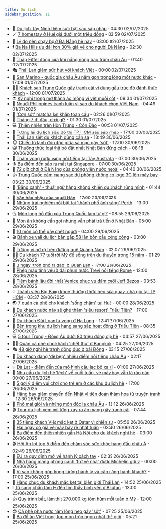 ```yaml
---
title: Du lịch
sidebar_position: 11
---
```


<!-- vnexpress-du-lich:START -->
- 💂 [Du lịch Tây Ninh thêm sức bật sau sáp nhập](https://vnexpress.net/du-lich-tay-ninh-them-suc-bat-sau-sap-nhap-4909074.html) - 04:30 02/07/2025
- 🪄 [7 homestay ở Huế giá dưới một triệu đồng](https://vnexpress.net/7-homestay-o-hue-gia-duoi-mot-trieu-dong-4908722.html) - 03:59 02/07/2025
- 🦅 [Lý do nên chạy bộ ở Đà Nẵng hè này](https://vnexpress.net/ly-do-nen-chay-bo-o-da-nang-he-nay-4908521.html) - 03:00 02/07/2025
- 🕴 [Ba Na Hills ưu đãi hơn 30% giá vé cho người Đà Nẵng](https://vnexpress.net/ba-na-hills-uu-dai-hon-30-gia-ve-cho-nguoi-da-nang-4909028.html) - 02:30 02/07/2025
- 👀 [Tháp Eiffel đóng cửa khi nắng nóng bao trùm châu Âu](https://vnexpress.net/thap-eiffel-dong-cua-khi-nang-nong-bao-trum-chau-au-4908990.html) - 01:40 02/07/2025
- 🎭 [Thái Lan giảm sức hút với khách Việt](https://vnexpress.net/thai-lan-giam-suc-hut-voi-khach-viet-4908564.html) - 00:00 02/07/2025
- 🦒 [San Marino - quốc gia châu Âu nằm gọn trong lòng một nước khác](https://vnexpress.net/san-marino-quoc-gia-chau-au-nam-gon-trong-long-mot-nuoc-khac-4908845.html) - 17:09 01/07/2025
- 👨‍🏫 [Khách sạn Trung Quốc gây tranh cãi vì dùng gấu trúc đỏ đánh thức khách](https://vnexpress.net/khach-san-trung-quoc-gay-tranh-cai-vi-dung-gau-truc-do-danh-thuc-khach-4908864.html) - 12:00 01/07/2025
- ⚗️ [Kỳ nghỉ trong mơ thành ác mộng vì vết muỗi đốt](https://vnexpress.net/ky-nghi-trong-mo-thanh-ac-mong-vi-vet-muoi-dot-4908680.html) - 09:34 01/07/2025
- 🥸 [Người Philippines tranh luận vì sao du khách chọn Việt Nam](https://vnexpress.net/nguoi-philippines-tranh-luan-vi-sao-du-khach-chon-viet-nam-4908489.html) - 04:49 01/07/2025
- 🤠 [&#39;Cơn sốt&#39; matcha lan khắp toàn cầu](https://vnexpress.net/con-sot-matcha-lan-khap-toan-cau-4908432.html) - 02:26 01/07/2025
- 🚀 [Tháng 7 đi đâu, chơi gì?](https://vnexpress.net/thang-7-di-dau-choi-gi-4908341.html) - 01:30 01/07/2025
- 💻 [Thiên nhiên trên Hòn Trứng - Côn Đảo](https://vnexpress.net/thien-nhien-tren-hon-trung-con-dao-4907038.html) - 00:58 01/07/2025
- 💼 [Tương lai du lịch siêu đô thị TP HCM sau sáp nhập](https://vnexpress.net/tuong-lai-du-lich-sieu-do-thi-tp-hcm-sau-sap-nhap-4907247.html) - 17:00 30/06/2025
- 🤡 [Thái Lan siết du khách dùng cần sa](https://vnexpress.net/thai-lan-siet-du-khach-dung-can-sa-4908263.html) - 13:49 30/06/2025
- 🐵 [Chiếc tủ lạnh đơn độc giữa sa mạc gây &#39;sốt&#39;](https://vnexpress.net/chiec-tu-lanh-don-doc-giua-sa-mac-gay-sot-4908235.html) - 12:00 30/06/2025
- 😺 [Thưởng thức loại thịt bò đắt nhất Nhật Bản đúng cách](https://vnexpress.net/thuong-thuc-loai-thit-bo-dat-nhat-nhat-ban-dung-cach-4907843.html) - 08:18 30/06/2025
- 🌈 [Thăm vùng rượu vang nổi tiếng tại Tây Australia](https://vnexpress.net/tham-vung-ruou-vang-noi-tieng-tai-tay-australia-4908163.html) - 07:00 30/06/2025
- ⚗️ [Ba điểm đến sắp ra mắt tại Singapore](https://vnexpress.net/ba-diem-den-sap-ra-mat-tai-singapore-4907965.html) - 07:00 30/06/2025
- 👀 [72 giờ chơi ở Đà Nẵng của phóng viên nước ngoài](https://vnexpress.net/72-gio-choi-o-da-nang-cua-phong-vien-nuoc-ngoai-4908023.html) - 04:40 30/06/2025
- 👍 [Trung Quốc cấm mang sạc dự phòng không có logo 3C lên máy bay](https://vnexpress.net/trung-quoc-cam-mang-sac-du-phong-khong-co-logo-3c-len-may-bay-4907974.html) - 03:23 30/06/2025
- 💄 [&#39;Băng xanh&#39; - thuật ngữ hàng không khiến du khách rùng mình](https://vnexpress.net/bang-xanh-thuat-ngu-hang-khong-khien-du-khach-rung-minh-4907852.html) - 01:44 30/06/2025
- 🥷 [Văn hóa nhậu của người Hàn](https://vnexpress.net/van-hoa-nhau-cua-nguoi-han-4907102.html) - 17:00 29/06/2025
- 📝 [Những trải nghiệm nổi bật tại &#39;thành phố ánh sáng&#39; Perth](https://vnexpress.net/nhung-trai-nghiem-noi-bat-tai-thanh-pho-anh-sang-perth-4907807.html) - 13:00 29/06/2025
- 🌜 [Món long hổ đấu của Trung Quốc làm từ gì?](https://vnexpress.net/mon-long-ho-dau-cua-trung-quoc-lam-tu-gi-4907745.html) - 08:55 29/06/2025
- 📝 [Món ăn không cần gọi nhưng vẫn phải trả tiền ở Nhật Bản](https://vnexpress.net/mon-an-khong-can-goi-nhung-van-phai-tra-tien-o-nhat-ban-4907672.html) - 05:00 29/06/2025
- 🧰 [10 món có thể gây chết người](https://vnexpress.net/10-mon-co-the-gay-chet-nguoi-4907443.html) - 04:00 29/06/2025
- 🎬 [Bánh xe vali du lịch bẩn gấp 58 lần bồn cầu công cộng](https://vnexpress.net/banh-xe-vali-du-lich-ban-gap-58-lan-bon-cau-cong-cong-4907581.html) - 03:00 29/06/2025
- 🧐 [Tường vi nở rộ trên đường quê Quảng Nam](https://vnexpress.net/tuong-vi-no-ro-tren-duong-que-quang-nam-4907493.html) - 02:07 29/06/2025
- 👨‍🏫 [Du khách 77 tuổi rời Mỹ để sống trên du thuyền trong 15 năm](https://vnexpress.net/du-khach-77-tuoi-roi-my-de-song-tren-du-thuyen-trong-15-nam-4907318.html) - 01:29 29/06/2025
- 🦣 [3 ngày &#39;trốn phố ra đảo&#39; ở Quan Lạn](https://vnexpress.net/3-ngay-tron-pho-ra-dao-o-quan-lan-4906805.html) - 17:00 28/06/2025
- 🌋 [Phép màu tình yêu ở đài phun nước Trevi nổi tiếng Rome](https://vnexpress.net/phep-mau-tinh-yeu-o-dai-phun-nuoc-trevi-noi-tieng-rome-4907470.html) - 12:00 28/06/2025
- 🦄 [Tiệm bánh lâu đời nhất Venice phục vụ đám cưới Jeff Bezos](https://vnexpress.net/tiem-banh-lau-doi-nhat-venice-phuc-vu-dam-cuoi-jeff-bezos-4907054.html) - 03:53 28/06/2025
- 💡 [Thành viên Big Bang khoe thưởng thức heo sữa quay, chả giò tại TP HCM](https://vnexpress.net/thanh-vien-big-bang-khoe-thuong-thuc-heo-sua-quay-cha-gio-tai-tp-hcm-4907271.html) - 03:37 28/06/2025
- 🌏 [7 quán cà phê cho khách &#39;sống chậm&#39; tại Huế](https://vnexpress.net/7-quan-ca-phe-cho-khach-song-cham-tai-hue-4906633.html) - 00:00 28/06/2025
- 💂 [Du khách nước nào sẽ ghé thăm &#39;siêu resort&#39; Triều Tiên?](https://vnexpress.net/du-khach-nuoc-nao-se-ghe-tham-sieu-resort-trieu-tien-4907122.html) - 17:00 27/06/2025
- 🤩 [Du khách Đài Loan tử vong ở Hạ Long](https://vnexpress.net/du-khach-dai-loan-tu-vong-o-ha-long-4907281.html) - 12:41 27/06/2025
- 💪 [Bên trong khu du lịch hạng sang sắp hoạt động ở Triều Tiên](https://vnexpress.net/ben-trong-khu-du-lich-hang-sang-sap-hoat-dong-o-trieu-tien-4906882.html) - 08:35 27/06/2025
- 💻 [5 tour Trung - Đông Âu dưới 80 triệu đồng dịp hè](https://vnexpress.net/5-tour-trung-dong-au-duoi-80-trieu-dong-dip-he-4906169.html) - 04:57 27/06/2025
- 🧑‍💻 [Quán cà phê cho khách &#39;chết thử&#39; ở Bangkok](https://vnexpress.net/quan-ca-phe-cho-khach-chet-thu-o-bangkok-4906916.html) - 04:25 27/06/2025
- 🎭 [48 giờ nghỉ hè tránh đông đúc ở bãi Đông](https://vnexpress.net/48-gio-nghi-he-tranh-dong-duc-o-bai-dong-4904604.html) - 03:15 27/06/2025
- 🧐 [Du khách đang &#39;đè bẹp&#39; nhiều điểm nổi tiếng châu Âu](https://vnexpress.net/du-khach-dang-de-bep-nhieu-diem-noi-tieng-chau-au-4906875.html) - 02:17 27/06/2025
- 💡 [Đà Lạt - điểm đến của mô hình câu lạc bộ xa xỉ](https://vnexpress.net/da-lat-diem-den-cua-mo-hinh-cau-lac-bo-xa-xi-4906674.html) - 01:00 27/06/2025
- 🌊 [Nhu cầu du lịch hè &#39;lệch&#39; về cuối tuần, vé máy bay vẫn là rào cản](https://vnexpress.net/nhu-cau-du-lich-he-lech-ve-cuoi-tuan-ve-may-bay-van-la-rao-can-4906217.html) - 00:00 27/06/2025
- 🎃 [5 gợi ý điểm vui chơi cho trẻ em ở các khu du lịch hè](https://vnexpress.net/5-goi-y-diem-vui-choi-cho-tre-em-o-cac-khu-du-lich-he-4903112.html) - 17:00 26/06/2025
- 🧠 [Hãng bay giảm chuyến đến Nhật vì tiên đoán thảm họa từ truyện tranh](https://vnexpress.net/hang-bay-giam-chuyen-den-nhat-vi-tien-doan-tham-hoa-tu-truyen-tranh-4906512.html) - 12:30 26/06/2025
- 💄 [Phô mai giòi và những món độc lạ châu Âu](https://vnexpress.net/pho-mai-gioi-va-nhung-mon-doc-la-chau-au-4906503.html) - 12:12 26/06/2025
- 🎬 [Tour du lịch xem nơi từng xảy ra án mạng gây tranh cãi](https://vnexpress.net/tour-du-lich-xem-noi-tung-xay-ra-an-mang-gay-tranh-cai-4906461.html) - 07:44 26/06/2025
- 🐻 [35 tiếng khách Việt mắc kẹt ở Qatar vì chiến sự](https://vnexpress.net/35-tieng-khach-viet-mac-ket-o-qatar-vi-chien-su-4906391.html) - 05:56 26/06/2025
- 🌝 [Hai ngày có giá vé máy bay rẻ nhất tuần](https://vnexpress.net/hai-ngay-co-gia-ve-may-bay-re-nhat-tuan-4906422.html) - 03:40 26/06/2025
- 🤩 [Ba điểm đến thiên nhiên gần Hà Nội cho du khách nghỉ hè](https://vnexpress.net/ba-diem-den-thien-nhien-gan-ha-noi-cho-du-khach-nghi-he-4905410.html) - 03:00 26/06/2025
- 🎬 [Hội An lọt top 5 điểm đến chăm sóc sức khỏe hàng đầu châu Á](https://vnexpress.net/hoi-an-lot-top-5-diem-den-cham-soc-suc-khoe-hang-dau-chau-a-4906152.html) - 02:49 26/06/2025
- 🦩 [EU ra quy định mới về hành lý xách tay](https://vnexpress.net/eu-ra-quy-dinh-moi-ve-hanh-ly-xach-tay-4906375.html) - 02:35 26/06/2025
- 🦍 [Nhà hàng mang phong cách &#39;trở về nhà&#39; được Michelin gợi ý](https://vnexpress.net/nha-hang-mang-phong-cach-tro-ve-nha-duoc-michelin-goi-y-4905674.html) - 00:00 26/06/2025
- 👀 [Vì sao không gộp trọng lượng hành lý và cân nặng hành khách?](https://vnexpress.net/vi-sao-khong-gop-trong-luong-hanh-ly-va-can-nang-hanh-khach-4898637.html) - 17:00 25/06/2025
- 🧰 [Hàng chục du khách mắc kẹt tại biên giới Thái Lan](https://vnexpress.net/hang-chuc-du-khach-mac-ket-tai-bien-gioi-thai-lan-4906283.html) - 14:52 25/06/2025
- 🕯 [Từ sang chấn tâm lý đến tìm thấy bình yên ở Bhutan](https://vnexpress.net/tu-sang-chan-tam-ly-den-tim-thay-binh-yen-o-bhutan-4906067.html) - 13:00 25/06/2025
- 👍 [Quy trình bắt, làm thịt 270.000 kg tôm hùm mỗi tuần ở Mỹ](https://vnexpress.net/quy-trinh-bat-lam-thit-270-000-kg-tom-hum-moi-tuan-o-my-4903616.html) - 12:00 25/06/2025
- 😎 [Cà phê pha nước hầm lòng heo gây &#39;sốt&#39;](https://vnexpress.net/ca-phe-pha-nuoc-ham-long-heo-gay-sot-4906026.html) - 07:25 25/06/2025
- 🐘 [Ba đồ ăn Việt trong top món trộn ngon nhất thế giới](https://vnexpress.net/ba-do-an-viet-trong-top-mon-tron-ngon-nhat-the-gioi-4905963.html) - 05:21 25/06/2025<!-- vnexpress-du-lich:END -->
